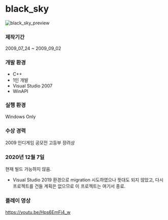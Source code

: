 # black_sky

![black_sky_preview](https://i.imgur.com/1UF2RKp.jpg)

### 제작기간
2009_07_24 ~ 2009_09_02

### 개발 환경
* C++
* 1인 개발
* Visual Studio 2007
* WinAPI

### 실행 환경
Windows Only

### 수상 경력
2009 인디게임 공모전 고등부 장려상

### 2020년 12월 7일
현재 빌드 가능하지 않음.
* Visual Studio 2019 환경으로 migration 시도하였으나 뜻대도 되지 않았고, 다시 프로젝트를 건들 계획은 없으므로 이 프로젝트는 여기서 종료.

### 플레이 영상
https://youtu.be/Hps6EmFi4_w
